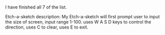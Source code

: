 I have finished all 7 of the list.

Etch-a-sketch description:
My Etch-a-sketch will first prompt user to input
the size of screen, input range 1-100.
uses W A S D keys to control the direction,
uses C to clear,
uses E to exit.

